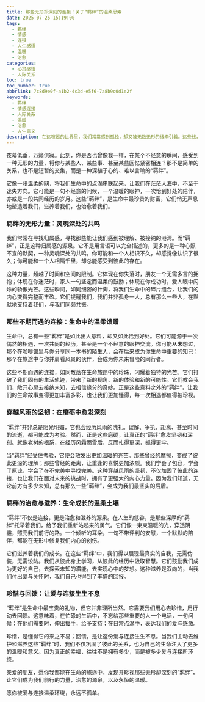 ```yaml
---
title: 那些无形却深刻的连接：关于“羁绊”的温柔思索
date: 2025-07-25 15:19:00
tags:
  - 羁绊
  - 情感
  - 连接
  - 人生感悟
  - 温暖
  - 治愈
categories:
  - 心灵感悟
  - 人际关系
toc: true
toc_number: true
abbrlink: 7c8d9e0f-a1b2-4c3d-e5f6-7a8b9c0d1e2f
keywords:
  - 羁绊
  - 情感连接
  - 人际关系
  - 温暖
  - 治愈
  - 人生意义
description: 在这喧嚣的世界里，我们常常感到孤独，却又被无数无形的线牵引着。这些线，我们称之为“羁绊”。它们是生命中最温柔的馈赠，是穿越时空的连接，是那些在不经意间，悄然滋养我们灵魂的深刻印记。今天，让我们一起走进“羁绊”的世界，感受它带来的温暖、力量与希望。
---
```


夜幕低垂，万籁俱寂。此刻，你是否也曾像我一样，在某个不经意的瞬间，感受到一种无形的力量，将你与某些人、某些事、甚至某些回忆紧密相连？那不是简单的关系，也不是短暂的交集，而是一种深植于心的、难以言喻的“羁绊”。

它像一张温柔的网，将我们生命中的点滴串联起来，让我们在茫茫人海中，不至于迷失方向。它可能是一句不经意的问候，一个温暖的眼神，一次恰到好处的陪伴，亦或是一段共同经历的岁月。这些“羁绊”，是生命中最珍贵的财富，它们悄无声息地塑造着我们，滋养着我们，也治愈着我们。

### 羁绊的无形力量：灵魂深处的共鸣

我们常常在寻找归属感，寻找那些能让我们感到被理解、被接纳的港湾。而“羁绊”，正是这种归属感的源泉。它不是用言语可以完全描述的，更多的是一种心照不宣的默契，一种灵魂深处的共鸣。你可能和一个人相识不久，却感觉像认识了很久；你可能和一个人相隔千里，却总能感受到彼此的存在。

这种力量，超越了时间和空间的限制。它体现在你失落时，朋友一个无需多言的拥抱；体现在你迷茫时，家人一句坚定而温柔的鼓励；体现在你成功时，爱人眼中闪烁的骄傲光芒。这些瞬间，如同细密的针脚，将我们生命中的碎片缝合，让我们的内心变得完整而丰盈。它们提醒我们，我们并非孤身一人，总有那么一些人，在默默地支持着我们，与我们同频共振。

### 那些不期而遇的连接：生命中的温柔馈赠

生命中，总有一些“羁绊”是如此出人意料，却又如此恰到好处。它们可能源于一次偶然的相遇，一次共同的经历，甚至是一个不经意的眼神交流。你可能从未想过，那个在咖啡馆里与你分享同一本书的陌生人，会在后来成为你生命中重要的知己；那个在旅途中与你并肩看风景的伙伴，会成为你未来冒险的同行者。

这些不期而遇的连接，如同散落在生命旅途中的珍珠，闪耀着独特的光芒。它们打破了我们固有的生活轨迹，带来了新的视角、新的体验和新的可能性。它们教会我们，敞开心扉去接纳未知，去相信缘分的奇妙。正是这些意料之外的“羁绊”，让我们的生命故事变得更加丰富多彩，也让我们更加懂得，每一次相遇都值得被珍视。

### 穿越风雨的坚韧：在磨砺中愈发深刻

“羁绊”并非总是阳光明媚，它也会经历风雨的洗礼。误解、争执、距离、甚至时间的流逝，都可能成为考验。然而，正是这些磨砺，让真正的“羁绊”愈发坚韧和深刻。就像老树的根系，在经历风霜雨雪后，反而扎得更深，抓得更牢。

当“羁绊”经受住考验，它便会散发出更加温暖的光芒。那些曾经的摩擦，变成了彼此更深的理解；那些曾经的距离，让重逢的喜悦更加浓烈。我们学会了包容，学会了原谅，学会了在不完美中寻找完美。这种穿越风雨的坚韧，不仅加固了彼此的连接，也让我们在面对未来的挑战时，拥有了更强大的内心力量。因为我们知道，无论前方有多少未知，总有那么一些“羁绊”，会成为我们最坚实的后盾。

### 羁绊的治愈与滋养：生命成长的温柔土壤

“羁绊”不仅是连接，更是治愈和滋养的源泉。在人生的低谷，是那些深厚的“羁绊”托举着我们，给予我们重新站起来的勇气。它们像一束束温暖的光，穿透阴霾，照亮我们前行的路。一个倾听的耳朵，一句不带评判的安慰，一个默默的陪伴，都能在无形中修复我们内心的创伤。

它们滋养着我们的成长。在这些“羁绊”中，我们得以展现最真实的自我，无需伪装，无需设防。我们从彼此身上学习，从彼此的经历中汲取智慧。它们鼓励我们成为更好的自己，去探索未知的潜能，去实现心中的梦想。这种滋养是双向的，当我们付出爱与关怀时，我们自己也得到了丰盛的回报。

### 珍惜与回馈：让爱与连接生生不息

“羁绊”是生命中最宝贵的礼物，但它并非理所当然。它需要我们用心去珍惜，用行动去回馈。这意味着，在忙碌的生活中，不忘给那些重要的人一个电话，一句问候；在他们需要时，伸出援手，给予支持；在日常点滴中，表达我们的爱与感激。

珍惜，是懂得它的来之不易；回馈，是让这份爱与连接生生不息。当我们主动去维护和滋养这些“羁绊”时，我们不仅巩固了彼此的关系，也为自己的生命注入了更多的温暖和意义。因为真正的幸福，往往不是拥有多少，而是被多少爱与连接所环绕。

亲爱的朋友，愿你我都能在生命的旅途中，发现并珍视那些无形却深刻的“羁绊”，让它们成为我们前行的力量，治愈的源泉，以及永恒的温暖。

愿你被爱与连接温柔环绕，永远不孤单。